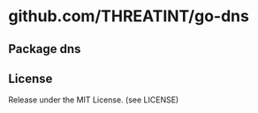 # github.com/THREATINT/go-dns

## Package dns





## License

Release under the MIT License. (see LICENSE)
